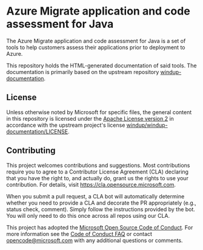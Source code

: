 # Azure Migrate application and code assessment for Java

The Azure Migrate application and code assessment for Java is a set of tools to help customers assess their applications prior to deployment to Azure. 

This repository holds the HTML-generated documentation of said tools. The documentation is primarily based on the upstream repository [windup-documentation](https://github.com/windup/windup-documentation).

## License

Unless otherwise noted by Microsoft for specific files, the general content in this repository is licensed under the [Apache License version 2](./LICENSE) in accordance with the upstream project's license [windup/windup-documentation/LICENSE](https://github.com/windup/windup-documentation/blob/main/LICENSE).

## Contributing

This project welcomes contributions and suggestions.  Most contributions require you to agree to a
Contributor License Agreement (CLA) declaring that you have the right to, and actually do, grant us
the rights to use your contribution. For details, visit https://cla.opensource.microsoft.com.

When you submit a pull request, a CLA bot will automatically determine whether you need to provide
a CLA and decorate the PR appropriately (e.g., status check, comment). Simply follow the instructions
provided by the bot. You will only need to do this once across all repos using our CLA.

This project has adopted the [Microsoft Open Source Code of Conduct](https://opensource.microsoft.com/codeofconduct/).
For more information see the [Code of Conduct FAQ](https://opensource.microsoft.com/codeofconduct/faq/) or
contact [opencode@microsoft.com](mailto:opencode@microsoft.com) with any additional questions or comments.

